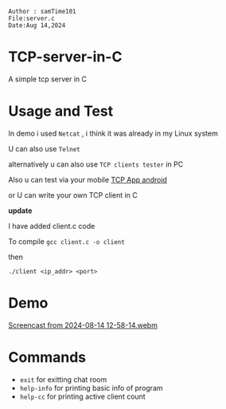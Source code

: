 ```
Author : samTime101
File:server.c
Date:Aug 14,2024
```
# TCP-server-in-C
A simple tcp server in C

# Usage and Test
  In demo i used `Netcat` , i think it was already in my Linux system
  
  U can also use `Telnet`

  alternatively u can also use `TCP clients tester` in PC 
  
  Also u can test via your mobile [TCP App android](https://play.google.com/store/apps/details?id=com.hardcodedjoy.tcpclient&hl=en)

  or U can write your own TCP client in C
  
**update**

I have added client.c code

To compile 
`gcc client.c -o client`

then 

`./client <ip_addr> <port>`

# Demo
  [Screencast from 2024-08-14 12-58-14.webm](https://github.com/user-attachments/assets/0642a180-015c-44ff-bf91-fd6d7dd1c5e1)

# Commands
- `exit` for exitting chat room 
- `help-info` for printing basic info of program
- `help-cc` for printing active client count 
